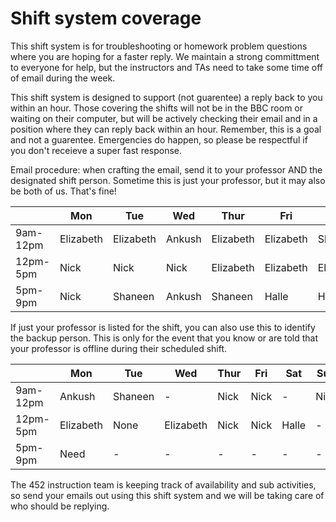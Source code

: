 # Shift system coverage

This shift system is for troubleshooting or homework problem questions where you are hoping for a faster reply.  We maintain a strong committment to everyone for help, but the instructors and TAs need to take some time off of email during the week.  

This shift system is designed to support (not guarentee) a reply back to you within an hour.  Those covering the shifts will not be in the BBC room or waiting on their computer, but will be actively checking their email and in a position where they can reply back within an hour.  Remember, this is a goal and not a guarentee.  Emergencies do happen, so please be respectful if you don't receieve a super fast response.

Email procedure:  when crafting the email, send it to your professor AND the designated shift person.  Sometime this is just your professor, but it may also be both of us.  That's fine!

| | Mon | Tue | Wed | Thur | Fri | Sat | Sun | 
| -------- | -------- | -------- | -------- | -------- | -------- | -------- | -------- | 
| 9am-12pm | Elizabeth | Elizabeth | Ankush | Elizabeth | Elizabeth | Shaneen | Elizabeth | 
| 12pm-5pm | Nick | Nick | Nick | Elizabeth | Elizabeth | Elizabeth | Halle | 
| 5pm-9pm | Nick | Shaneen | Ankush | Shaneen | Halle | Halle | Ankush | 

If just your professor is listed for the shift, you can also use this to identify the backup person.  This is only for the event that you know or are told that your professor is offline during their scheduled shift.

|   | Mon | Tue | Wed | Thur | Fri | Sat | Sun| 
-------- | -------- | -------- | -------- | -------- | -------- | -------- | --------| 
| 9am-12pm | Ankush | Shaneen | - | Nick | Nick | - | Nick| 
| 12pm-5pm | Elizabeth | None | Elizabeth | Nick | Nick | Halle | -| 
| 5pm-9pm | Need | - | - | - | - | - | -| 

The 452 instruction team is keeping track of availability and sub activities, so send your emails out using this shift system and we will be taking care of who should be replying.

